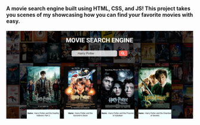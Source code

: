 #### A movie search engine built using HTML, CSS, and JS! This project takes you scenes of my showcasing how you can find your favorite movies with easy.


![image alt](https://github.com/codsahil/Movie-Search-Engine/blob/86b136373f9242897496284a4dc6c08332a0ed94/Screenshot%202024-11-13%20170010.png)
